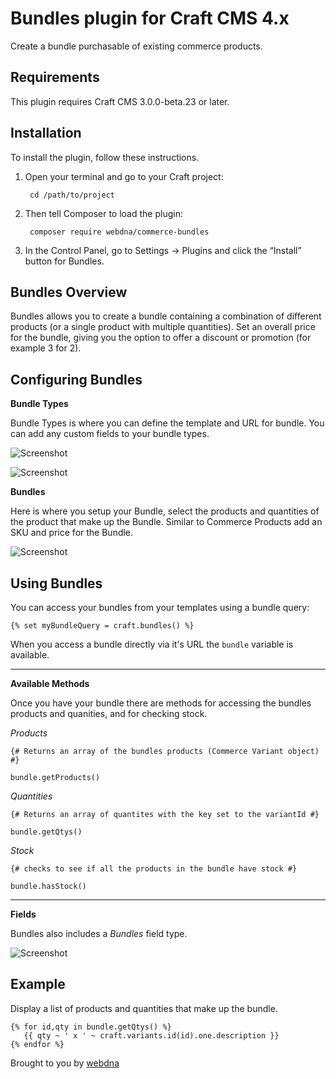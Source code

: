 # Bundles plugin for Craft CMS 4.x

Create a bundle purchasable of existing commerce products.

## Requirements

This plugin requires Craft CMS 3.0.0-beta.23 or later.

## Installation

To install the plugin, follow these instructions.

1. Open your terminal and go to your Craft project:

        cd /path/to/project

2. Then tell Composer to load the plugin:

        composer require webdna/commerce-bundles

3. In the Control Panel, go to Settings → Plugins and click the “Install” button for Bundles.

## Bundles Overview

Bundles allows you to create a bundle containing a combination of different products (or a single product with multiple quantities). Set an overall price for the bundle, giving you the option to offer a discount or promotion (for example 3 for 2).

## Configuring Bundles

**Bundle Types**

Bundle Types is where you can define the template and URL for bundle. You can add any custom fields to your bundle types.

![Screenshot](resources/screenshots/bundle-types.png)

![Screenshot](resources/screenshots/bundle-type-fields.png)

**Bundles**

Here is where you setup your Bundle, select the products and quantities of the product that make up the Bundle. Similar to Commerce Products add an SKU and price for the Bundle.

![Screenshot](resources/screenshots/bundle.png)

## Using Bundles

You can access your bundles from your templates using a bundle query:

```twig
{% set myBundleQuery = craft.bundles() %}
```

When you access a bundle directly via it's URL the `bundle` variable is available.

***

**Available Methods**

Once you have your bundle there are methods for accessing the bundles products and quanities, and for checking stock.

*Products*

```twig
{# Returns an array of the bundles products (Commerce Variant object) #}

bundle.getProducts()
```

*Quantities*

```twig
{# Returns an array of quantites with the key set to the variantId #}

bundle.getQtys()
```

*Stock*

```twig
{# checks to see if all the products in the bundle have stock #}

bundle.hasStock()
```
***

**Fields**

Bundles also includes a *Bundles* field type.

![Screenshot](resources/screenshots/bundle-field-type.png)

## Example

Display a list of products and quantities that make up the bundle.

```twig
{% for id,qty in bundle.getQtys() %}
   {{ qty ~ ' x ' ~ craft.variants.id(id).one.description }}
{% endfor %}
```
Brought to you by [webdna](https://webdna.co.uk)